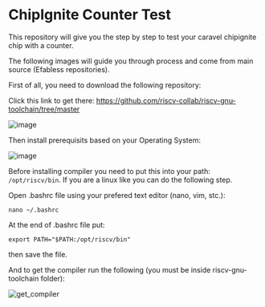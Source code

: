 # ChipIgnite Counter Test

This repository will give you the step by step to test your caravel chipignite chip with a counter.

The following images will guide you through process and come from main source (Efabless repositories).

First of all, you need to download the following repository:

Click this link to get there: https://github.com/riscv-collab/riscv-gnu-toolchain/tree/master

![image](https://github.com/user-attachments/assets/597a7a8c-e34d-490a-879f-33604566112c)

Then install prerequisits based on your Operating System:

![image](https://github.com/user-attachments/assets/fad8ec0d-8645-4949-a0a7-10e923cedaba)

Before installing compiler you need to put this into your path: ```/opt/riscv/bin```. If you are a linux like you can do the following step.

Open .bashrc file using your prefered text editor (nano, vim, stc.):

```
nano ~/.bashrc
```

At the end of .bashrc file put:

```
export PATH="$PATH:/opt/riscv/bin"
```

then save the file.

And to get the compiler run the following (you must be inside riscv-gnu-toolchain folder):

![get_compiler](https://github.com/user-attachments/assets/0648ebd2-b563-4dd8-9d4f-d32e3be35101)
